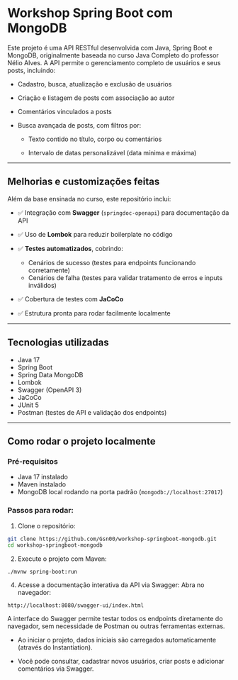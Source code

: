 # Workshop Spring Boot com MongoDB

Este projeto é uma API RESTful desenvolvida com Java, Spring Boot e MongoDB, originalmente baseada no curso Java Completo do professor Nélio Alves.
A API permite o gerenciamento completo de usuários e seus posts, incluindo:

 - Cadastro, busca, atualização e exclusão de usuários

 - Criação e listagem de posts com associação ao autor

 - Comentários vinculados a posts

 - Busca avançada de posts, com filtros por:

   - Texto contido no título, corpo ou comentários

   - Intervalo de datas personalizável (data mínima e máxima)

---

## Melhorias e customizações feitas

Além da base ensinada no curso, este repositório inclui:

- ✅ Integração com **Swagger** (`springdoc-openapi`) para documentação da API
- ✅ Uso de **Lombok** para reduzir boilerplate no código
- ✅ **Testes automatizados**, cobrindo:
  - Cenários de sucesso (testes para endpoints funcionando corretamente)
  - Cenários de falha (testes para validar tratamento de erros e inputs inválidos)

- ✅ Cobertura de testes com **JaCoCo**
- ✅ Estrutura pronta para rodar facilmente localmente

---

## Tecnologias utilizadas

- Java 17
- Spring Boot
- Spring Data MongoDB
- Lombok
- Swagger (OpenAPI 3)
- JaCoCo
- JUnit 5
- Postman (testes de API e validação dos endpoints)

---

## Como rodar o projeto localmente

### Pré-requisitos

- Java 17 instalado
- Maven instalado
- MongoDB local rodando na porta padrão (`mongodb://localhost:27017`)

### Passos para rodar:

1. Clone o repositório:
```bash
git clone https://github.com/Gsn00/workshop-springboot-mongodb.git
cd workshop-springboot-mongodb
```

2. Execute o projeto com Maven:
```
./mvnw spring-boot:run
```

4. Acesse a documentação interativa da API via Swagger:
Abra no navegador:
```
http://localhost:8080/swagger-ui/index.html
```
A interface do Swagger permite testar todos os endpoints diretamente do navegador, sem necessidade de Postman ou outras ferramentas externas.

 - Ao iniciar o projeto, dados iniciais são carregados automaticamente (através do Instantiation).

 - Você pode consultar, cadastrar novos usuários, criar posts e adicionar comentários via Swagger.

